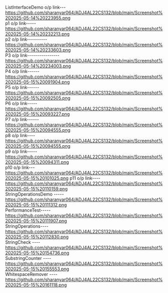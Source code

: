 ListInterfaceDemo o/p link---  https://github.com/sharanyar064/ADJ4AL22CS132/blob/main/Screenshot%202025-05-14%20223955.png             
p1 o/p link-----https://github.com/sharanyar064/ADJ4AL22CS132/blob/main/Screenshot%202025-05-14%20232213.png  
p2 o/p link----------https://github.com/sharanyar064/ADJ4AL22CS132/blob/main/Screenshot%202025-05-14%20233603.png  
P3 o/p link----------------https://github.com/sharanyar064/ADJ4AL22CS132/blob/main/Screenshot%202025-05-14%20234003.png  
P4 o/p link------https://github.com/sharanyar064/ADJ4AL22CS132/blob/main/Screenshot%202025-05-15%20091904.png  
P5 o/p link------https://github.com/sharanyar064/ADJ4AL22CS132/blob/main/Screenshot%202025-05-15%20092505.png  
P6 o/p link-----https://github.com/sharanyar064/ADJ4AL22CS132/blob/main/Screenshot%202025-05-15%20093227.png  
P7 o/p link------https://github.com/sharanyar064/ADJ4AL22CS132/blob/main/Screenshot%202025-05-15%20094555.png  
p8 o/p link----https://github.com/sharanyar064/ADJ4AL22CS132/blob/main/Screenshot%202025-05-15%20094555.png  
p9 o/p link-----https://github.com/sharanyar064/ADJ4AL22CS132/blob/main/Screenshot%202025-05-15%20094311.png  
p10 o/p link---https://github.com/sharanyar064/ADJ4AL22CS132/blob/main/Screenshot%202025-05-15%20101025.png 
p11 o/p link----https://github.com/sharanyar064/ADJ4AL22CS132/blob/main/Screenshot%202025-05-15%20110159.png  
StringOperationsDemo -----https://github.com/sharanyar064/ADJ4AL22CS132/blob/main/Screenshot%202025-05-15%20111312.png  
PerformanceTest-----https://github.com/sharanyar064/ADJ4AL22CS132/blob/main/Screenshot%202025-05-15%20111907.png  
StringOperations----https://github.com/sharanyar064/ADJ4AL22CS132/blob/main/Screenshot%202025-05-15%20112830.png  
StringCheck   ----https://github.com/sharanyar064/ADJ4AL22CS132/blob/main/Screenshot%202025-05-15%20154736.png  
SubstringCounter  ----https://github.com/sharanyar064/ADJ4AL22CS132/blob/main/Screenshot%202025-05-15%20155553.png  
WhitespaceRemover ----https://github.com/sharanyar064/ADJ4AL22CS132/blob/main/Screenshot%202025-05-15%20161118.png



